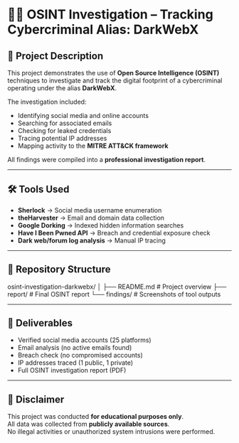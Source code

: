 # 🕵️‍♀️ OSINT Investigation – Tracking Cybercriminal Alias: DarkWebX  

## 📖 Project Description  
This project demonstrates the use of **Open Source Intelligence (OSINT)** techniques 
to investigate and track the digital footprint of a cybercriminal operating under the alias **DarkWebX**.  

The investigation included:  
- Identifying social media and online accounts  
- Searching for associated emails  
- Checking for leaked credentials  
- Tracing potential IP addresses  
- Mapping activity to the **MITRE ATT&CK framework**  

All findings were compiled into a **professional investigation report**.  

---

## 🛠 Tools Used  
- **Sherlock** → Social media username enumeration  
- **theHarvester** → Email and domain data collection  
- **Google Dorking** → Indexed hidden information searches  
- **Have I Been Pwned API** → Breach and credential exposure check  
- **Dark web/forum log analysis** → Manual IP tracing  

---

## 📂 Repository Structure  

osint-investigation-darkwebx/
│
├── README.md # Project overview
├── report/ # Final OSINT report
└── findings/ # Screenshots of tool outputs

---

## 📑 Deliverables  
- Verified social media accounts (25 platforms)  
- Email analysis (no active emails found)  
- Breach check (no compromised accounts)  
- IP addresses traced (1 public, 1 private)  
- Full OSINT investigation report (PDF)  

---

## 📌 Disclaimer  
This project was conducted **for educational purposes only**.  
All data was collected from **publicly available sources**.  
No illegal activities or unauthorized system intrusions were performed.  
